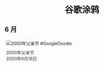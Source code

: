
<h1 align="center"> 谷歌涂鸦 </h1>




## 6 月

<div class="image">


<img src="https://www.google.com/logos/2000/Title_Fathers.gif" alt="2000年父亲节 #GoogleDoodle" style="margin: 5px"/>
<div class="info" style="font-size: 14px; color:#333333; margin:5px"><div class="title">2000年父亲节</div><div class="date">2000年6月18日</div></div>

</div>








